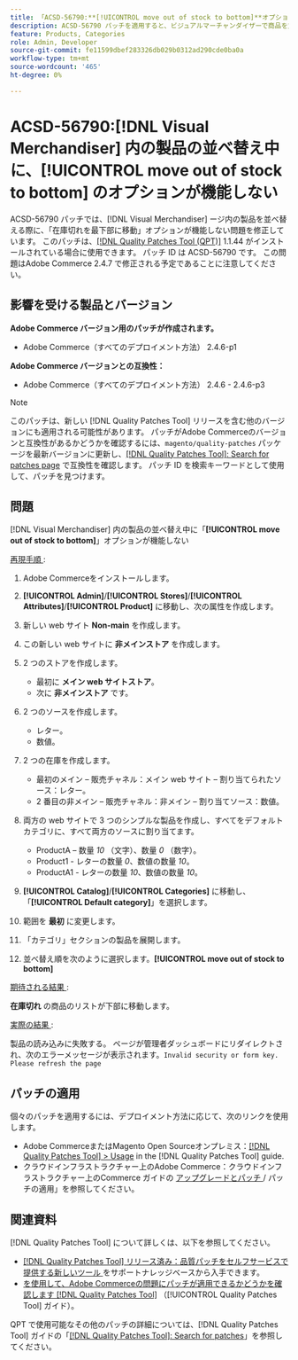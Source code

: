 ```yaml
---
title: 「ACSD-56790:**[!UICONTROL move out of stock to bottom]**オプションが、 [!DNL Visual Merchandiser] 内の製品の並べ替え中に機能しない」
description: ACSD-56790 パッチを適用すると、ビジュアルマーチャンダイザーで商品を並べ替えている際に、「在庫切れを最下部に移動」オプションが機能しないAdobe Commerceの問題が修正されます。
feature: Products, Categories
role: Admin, Developer
source-git-commit: fe11599dbef283326db029b0312ad290cde0ba0a
workflow-type: tm+mt
source-wordcount: '465'
ht-degree: 0%

---
```


# ACSD-56790:[!DNL Visual Merchandiser] 内の製品の並べ替え中に、**[!UICONTROL move out of stock to bottom]** のオプションが機能しない

ACSD-56790 パッチでは、[!DNL Visual Merchandiser] ージ内の製品を並べ替える際に、「在庫切れを最下部に移動」オプションが機能しない問題を修正しています。 このパッチは、[[!DNL Quality Patches Tool (QPT)]](https://experienceleague.adobe.com/ja/docs/commerce-knowledge-base/kb/announcements/commerce-announcements/magento-quality-patches-released-new-tool-to-self-serve-quality-patches) 1.1.44 がインストールされている場合に使用できます。 パッチ ID は ACSD-56790 です。 この問題はAdobe Commerce 2.4.7 で修正される予定であることに注意してください。

## 影響を受ける製品とバージョン

**Adobe Commerce バージョン用のパッチが作成されます。**

* Adobe Commerce（すべてのデプロイメント方法） 2.4.6-p1

**Adobe Commerce バージョンとの互換性：**

* Adobe Commerce（すべてのデプロイメント方法） 2.4.6 - 2.4.6-p3

>[!NOTE]
>
>このパッチは、新しい [!DNL Quality Patches Tool] リリースを含む他のバージョンにも適用される可能性があります。 パッチがAdobe Commerceのバージョンと互換性があるかどうかを確認するには、`magento/quality-patches` パッケージを最新バージョンに更新し、[[!DNL Quality Patches Tool]: Search for patches page](https://experienceleague.adobe.com/tools/commerce-quality-patches/index.html?lang=ja) で互換性を確認します。 パッチ ID を検索キーワードとして使用して、パッチを見つけます。

## 問題

[!DNL Visual Merchandiser] 内の製品の並べ替え中に「**[!UICONTROL move out of stock to bottom]**」オプションが機能しない

<u> 再現手順 </u>:

1. Adobe Commerceをインストールします。
1. **[!UICONTROL Admin]**/**[!UICONTROL Stores]**/**[!UICONTROL Attributes]**/**[!UICONTROL Product]** に移動し、次の属性を作成します。
1. 新しい web サイト **Non-main** を作成します。
1. この新しい web サイトに **非メインストア** を作成します。
1. 2 つのストアを作成します。

   * 最初に **メイン web サイトストア**。
   * 次に **非メインストア** です。

1. 2 つのソースを作成します。
   * レター。
   * 数値。

1. 2 つの在庫を作成します。
   * 最初のメイン – 販売チャネル：メイン web サイト – 割り当てられたソース：レター。
   * 2 番目の非メイン – 販売チャネル：非メイン – 割り当てソース：数値。

1. 両方の web サイトで 3 つのシンプルな製品を作成し、すべてをデフォルト カテゴリに、すべて両方のソースに割り当てます。

   * ProductA – 数量 *10* （文字）、数量 *0* （数字）。
   * Product1 - レターの数量 *0*、数値の数量 *10*。
   * ProductA1 - レターの数量 *10*、数値の数量 *10*。

1. **[!UICONTROL Catalog]**/**[!UICONTROL Categories]** に移動し、「**[!UICONTROL Default category]**」を選択します。
1. 範囲を **最初** に変更します。
1. 「カテゴリ」セクションの製品を展開します。
1. 並べ替え順を次のように選択します。**[!UICONTROL move out of stock to bottom]**

<u> 期待される結果 </u>:

**在庫切れ** の商品のリストが下部に移動します。

<u> 実際の結果 </u>:

製品の読み込みに失敗する。 ページが管理者ダッシュボードにリダイレクトされ、次のエラーメッセージが表示されます。`Invalid security or form key. Please refresh the page`

## パッチの適用

個々のパッチを適用するには、デプロイメント方法に応じて、次のリンクを使用します。

* Adobe CommerceまたはMagento Open Sourceオンプレミス：[[!DNL Quality Patches Tool] > Usage](/help/tools/quality-patches-tool/usage.md) in the [!DNL Quality Patches Tool] guide.
* クラウドインフラストラクチャー上のAdobe Commerce：クラウドインフラストラクチャー上のCommerce ガイドの [ アップグレードとパッチ ](https://experienceleague.adobe.com/docs/commerce-cloud-service/user-guide/develop/upgrade/apply-patches.html?lang=ja)/ パッチの適用」を参照してください。

## 関連資料

[!DNL Quality Patches Tool] について詳しくは、以下を参照してください。

* [[!DNL Quality Patches Tool]  リリース済み：品質パッチをセルフサービスで提供する新しいツール ](https://experienceleague.adobe.com/ja/docs/commerce-knowledge-base/kb/announcements/commerce-announcements/magento-quality-patches-released-new-tool-to-self-serve-quality-patches) をサポートナレッジベースから入手できます。
* [ を使用して、Adobe Commerceの問題にパッチが適用できるかどうかを確認します  [!DNL Quality Patches Tool]](/help/tools/quality-patches-tool/patches-available-in-qpt/check-patch-for-magento-issue-with-magento-quality-patches.md) （[!UICONTROL Quality Patches Tool] ガイド）。


QPT で使用可能なその他のパッチの詳細については、[!DNL Quality Patches Tool] ガイドの「[[!DNL Quality Patches Tool]: Search for patches](https://experienceleague.adobe.com/tools/commerce-quality-patches/index.html?lang=ja)」を参照してください。

